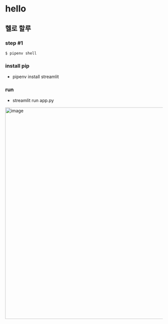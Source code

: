 
# hello
## 헬로 할루

### step #1
```
$ pipenv shell
```

### install pip
- pipenv install streamlit

### run
- streamlit run app.py

<img width="677" alt="image" src="https://github.com/ring-ring-ring-bike/hello-streamlit/assets/134017660/b96299fc-61c0-443d-aa52-1b8217ac7ead">



